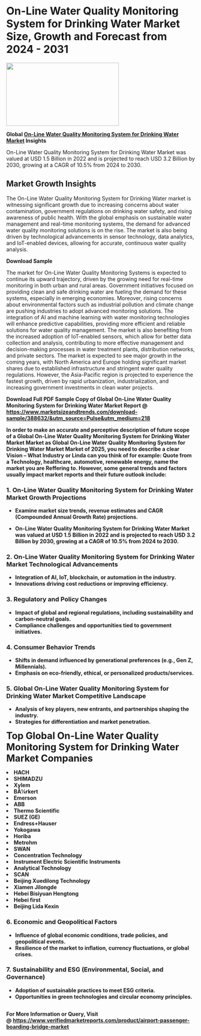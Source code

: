 <H1>On-Line Water Quality Monitoring System for Drinking Water Market Size, Growth and Forecast from 2024 - 2031</H1><img class="aligncenter size-medium wp-image-584254" src="https://thirdeyenews.in/wp-content/uploads/2024/09/Global-Market-Research-300x168.jpeg" alt="" width="300" height="168" /><p><strong>Global&nbsp;<a href="https://www.marketsizeandtrends.com/download-sample/388632/&amp;utm_source=Pulse&amp;utm_medium=218">On-Line Water Quality Monitoring System for Drinking Water Market</a> Insights</strong></p><p>On-Line Water Quality Monitoring System for Drinking Water Market was valued at USD 1.5 Billion in 2022 and is projected to reach USD 3.2 Billion by 2030, growing at a CAGR of 10.5% from 2024 to 2030.</p><p><h2>Market Growth Insights</h2> <p>The On-Line Water Quality Monitoring System for Drinking Water market is witnessing significant growth due to increasing concerns about water contamination, government regulations on drinking water safety, and rising awareness of public health. With the global emphasis on sustainable water management and real-time monitoring systems, the demand for advanced water quality monitoring solutions is on the rise. The market is also being driven by technological advancements in sensor technology, data analytics, and IoT-enabled devices, allowing for accurate, continuous water quality analysis.</p> <p><strong>Download Sample</strong></p> <p>The market for On-Line Water Quality Monitoring Systems is expected to continue its upward trajectory, driven by the growing need for real-time monitoring in both urban and rural areas. Government initiatives focused on providing clean and safe drinking water are fueling the demand for these systems, especially in emerging economies. Moreover, rising concerns about environmental factors such as industrial pollution and climate change are pushing industries to adopt advanced monitoring solutions. The integration of AI and machine learning with water monitoring technologies will enhance predictive capabilities, providing more efficient and reliable solutions for water quality management. The market is also benefiting from the increased adoption of IoT-enabled sensors, which allow for better data collection and analysis, contributing to more effective management and decision-making processes in water treatment plants, distribution networks, and private sectors. The market is expected to see major growth in the coming years, with North America and Europe holding significant market shares due to established infrastructure and stringent water quality regulations. However, the Asia-Pacific region is projected to experience the fastest growth, driven by rapid urbanization, industrialization, and increasing government investments in clean water projects. <p><strong></p><p><span class=""><strong>Download Full PDF Sample Copy of Global On-Line Water Quality Monitoring System for Drinking Water Market Report</strong> @ <a href="https://www.marketsizeandtrends.com/download-sample/388632/&amp;utm_source=Pulse&amp;utm_medium=218" target="_blank">https://www.marketsizeandtrends.com/download-sample/388632/&amp;utm_source=Pulse&amp;utm_medium=218</a></span></p><p>In order to make an accurate and perceptive description of future scope of a Global&nbsp;On-Line Water Quality Monitoring System for Drinking Water Market Market as Global&nbsp;On-Line Water Quality Monitoring System for Drinking Water Market Market of 2025, you need to describe a clear Vision &ndash; What Industry or Linda can you think of for example: Quote from a Technology, healthcare, automotive, renewable energy, name the market you are Reffering to. However, some general trends and factors usually impact market reports and their future outlook include:</p><h3>1.&nbsp;<strong>On-Line Water Quality Monitoring System for Drinking Water Market Growth Projections</strong></h3><ul><li>Examine market size trends, revenue estimates and CAGR (Compounded Annual Growth Rate) projections.</li><li><p>On-Line Water Quality Monitoring System for Drinking Water Market was valued at USD 1.5 Billion in 2022 and is projected to reach USD 3.2 Billion by 2030, growing at a CAGR of 10.5% from 2024 to 2030.</p></li></ul><h3>2.&nbsp;<strong>On-Line Water Quality Monitoring System for Drinking Water Market Technological Advancements</strong></h3><ul><li>Integration of AI, IoT, blockchain, or automation in the industry.</li><li>Innovations driving cost reductions or improving efficiency.</li></ul><h3>3.&nbsp;<strong>Regulatory and Policy Changes</strong></h3><ul><li>Impact of global and regional regulations, including sustainability and carbon-neutral goals.</li><li>Compliance challenges and opportunities tied to government initiatives.</li></ul><h3>4.&nbsp;<strong>Consumer Behavior Trends</strong></h3><ul><li>Shifts in demand influenced by generational preferences (e.g., Gen Z, Millennials).</li><li>Emphasis on eco-friendly, ethical, or personalized products/services.</li></ul><h3>5.&nbsp;<strong>Global On-Line Water Quality Monitoring System for Drinking Water Market Competitive Landscape</strong></h3><ul><li>Analysis of key players, new entrants, and partnerships shaping the industry.</li><li>Strategies for differentiation and market penetration.</li></ul><p data-pm-slice="1 1 []"><span style="color: inherit; font-family: inherit; font-size: 25px;">Top Global On-Line Water Quality Monitoring System for Drinking Water Market Companies</span></p><div class="" data-test-id=""><p><li>HACH</li><li> SHIMADZU</li><li> Xylem</li><li> BÃ¼rkert</li><li> Emerson</li><li> ABB</li><li> Thermo Scientific</li><li> SUEZ (GE)</li><li> Endress+Hauser</li><li> Yokogawa</li><li> Horiba</li><li> Metrohm</li><li> SWAN</li><li> Concentration Technology</li><li> Instrument Electric Scientific Instruments</li><li> Analytical Technology</li><li> SCAN</li><li> Beijing Xuedilong Technology</li><li> Xiamen Jilongde</li><li> Hebei Bisiyuan Hengtong</li><li> Hebei first</li><li> Beijing Lida Kexin</li></p></div><h3>6.&nbsp;<strong>Economic and Geopolitical Factors</strong></h3><ul><li>Influence of global economic conditions, trade policies, and geopolitical events.</li><li>Resilience of the market to inflation, currency fluctuations, or global crises.</li></ul><h3>7.&nbsp;<strong>Sustainability and ESG (Environmental, Social, and Governance)</strong></h3><ul><li>Adoption of sustainable practices to meet ESG criteria.</li><li>Opportunities in green technologies and circular economy principles.</li></ul><h2><strong style="font-size: 14px;">For More Information or Query, Visit @&nbsp;</strong><a style="background-color: #ffffff; font-size: 14px;" href="https://www.marketsizeandtrends.com/report/on-line-water-quality-monitoring-system-for-drinking-water-market/" target="_blank">https://www.verifiedmarketreports.com/product/airport-passenger-boarding-bridge-market</a></h2>
